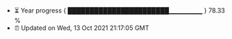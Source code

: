 - ⏳ Year progress { ███████████████████████▁▁▁▁▁▁▁ } 78.33 %
- ⏰ Updated on Wed, 13 Oct 2021 21:17:05 GMT

